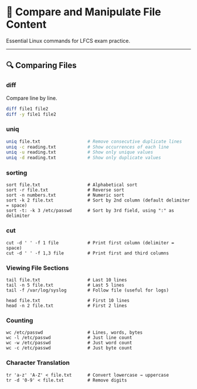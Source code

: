 # 📑 Compare and Manipulate File Content

Essential Linux commands for LFCS exam practice.

---

## 🔍 Comparing Files

### diff

Compare line by line.

```bash
diff file1 file2
diff -y file1 file2
```

### uniq

```bash
uniq file.txt                  # Remove consecutive duplicate lines
uniq -c reading.txt            # Show occurrences of each line
uniq -u reading.txt            # Show only unique values
uniq -d reading.txt            # Show only duplicate values
```

### sorting

```
sort file.txt                  # Alphabetical sort
sort -r file.txt               # Reverse sort
sort -n numbers.txt            # Numeric sort
sort -k 2 file.txt             # Sort by 2nd column (default delimiter = space)
sort -t: -k 3 /etc/passwd      # Sort by 3rd field, using ":" as delimiter
```

### cut

```
cut -d ' ' -f 1 file           # Print first column (delimiter = space)
cut -d ' ' -f 1,3 file         # Print first and third columns
```

### Viewing File Sections

```
tail file.txt                  # Last 10 lines
tail -n 5 file.txt             # Last 5 lines
tail -f /var/log/syslog        # Follow file (useful for logs)

head file.txt                  # First 10 lines
head -n 2 file.txt             # First 2 lines
```

### Counting

```
wc /etc/passwd                 # Lines, words, bytes
wc -l /etc/passwd              # Just line count
wc -w /etc/passwd              # Just word count
wc -c /etc/passwd              # Just byte count
```

### Character Translation

```
tr 'a-z' 'A-Z' < file.txt      # Convert lowercase → uppercase
tr -d '0-9' < file.txt         # Remove digits
```

